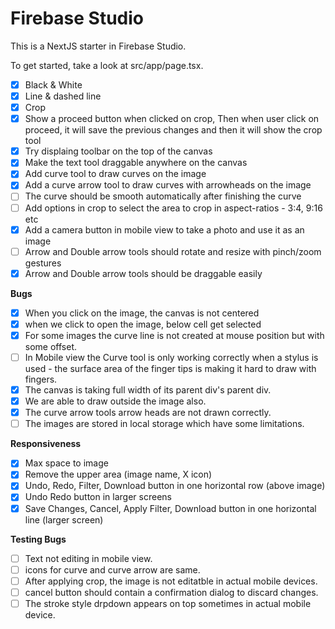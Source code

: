 # Firebase Studio

This is a NextJS starter in Firebase Studio.

To get started, take a look at src/app/page.tsx.

- [x] Black & White
- [x] Line & dashed line
- [x] Crop
- [x] Show a proceed button when clicked on crop, Then when user click on proceed, it will save the previous changes and then it will show the crop tool
- [x] Try displaing toolbar on the top of the canvas
- [x] Make the text tool draggable anywhere on the canvas
- [x] Add curve tool to draw curves on the image
- [x] Add a curve arrow tool to draw curves with arrowheads on the image
- [ ] The curve should be smooth automatically after finishing the curve
- [ ] Add options in crop to select the area to crop in aspect-ratios - 3:4, 9:16 etc
- [x] Add a camera button in mobile view to take a photo and use it as an image
- [ ] Arrow and Double arrow tools should rotate and resize with pinch/zoom gestures
- [x] Arrow and Double arrow tools should be draggable easily

**Bugs**

- [x] When you click on the image, the canvas is not centered
- [x] when we click to open the image, below cell get selected
- [x] For some images the curve line is not created at mouse position but with some offset.
- [ ] In Mobile view the Curve tool is only working correctly when a stylus is used - the surface area of the finger tips is making it hard to draw with fingers.
- [x] The canvas is taking full width of its parent div's parent div.
- [x] We are able to draw outside the image also.
- [x] The curve arrow tools arrow heads are not drawn correctly.
- [ ] The images are stored in local storage which have some limitations.

**Responsiveness**

- [x] Max space to image
- [x] Remove the upper area (image name, X icon)
- [x] Undo, Redo, Filter, Download button in one horizontal row (above image)
- [x] Undo Redo button in larger screens
- [x] Save Changes, Cancel, Apply Filter, Download button in one horizontal line (larger screen)

**Testing Bugs**

- [ ] Text not editing in mobile view.
- [ ] icons for curve and curve arrow are same.
- [ ] After applying crop, the image is not editatble in actual mobile devices.
- [ ] cancel button should contain a confirmation dialog to discard changes.
- [ ] The stroke style drpdown appears on top sometimes in actual mobile device.
